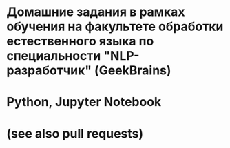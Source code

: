 # Домашние задания в рамках обучения на факультете обработки естественного языка по специальности "NLP-разработчик" (GeekBrains)
# Python, Jupyter Notebook
# (see also pull requests)
